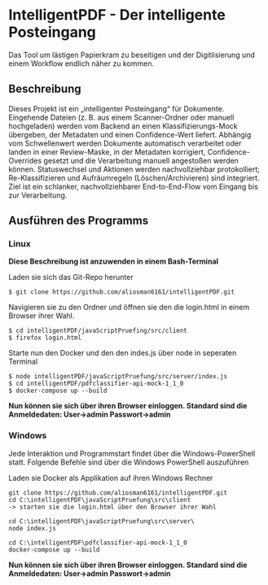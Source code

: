 # IntelligentPDF - Der intelligente Posteingang
Das Tool um lästigen Papierkram zu beseitigen und der Digitlisierung und einem Workflow endlich näher zu kommen.


## Beschreibung
Dieses Projekt ist ein „intelligenter Posteingang“ für Dokumente. Eingehende Dateien (z. B. aus einem Scanner-Ordner oder manuell hochgeladen) werden vom Backend an einen Klassifizierungs-Mock übergeben, der Metadaten und einen Confidence-Wert liefert. Abhängig vom Schwellenwert werden Dokumente automatisch verarbeitet oder landen in einer Review-Maske, in der Metadaten korrigiert, Confidence-Overrides gesetzt und die Verarbeitung manuell angestoßen werden können. Statuswechsel und Aktionen werden nachvollziehbar protokolliert; Re-Klassifizieren und Aufräumregeln (Löschen/Archivieren) sind integriert. Ziel ist ein schlanker, nachvollziehbarer End-to-End-Flow vom Eingang bis zur Verarbeitung.



## Ausführen des Programms
### Linux 
**Diese Beschreibung ist anzuwenden in einem Bash-Terminal**

Laden sie sich das Git-Repo herunter
```
$ git clone https://github.com/aliosman6161/intelligentPDF.git
```

Navigieren sie zu den Ordner und öffnen sie den die login.html in einem Browser ihrer Wahl.
```
$ cd intelligentPDF/javaScriptPruefing/src/client
$ firefox login.html
```

Starte nun den Docker und den den indes.js über node in seperaten Terminal

```
$ node intelligentPDF/javaScriptPruefung/src/server/index.js
$ cd intelligentPDF/pdfclassifier-api-mock-1_1_0
$ docker-compose up --build
```

**Nun können sie sich über ihren Browser einloggen. Standard sind die Anmeldedaten: User->admin Passwort->admin**

### Windows

Jede Interaktion und Programmstart findet über die Windows-PowerShell statt.
Folgende Befehle sind über die Windows PowerShell auszuführen


Laden sie Docker als Applikation auf ihren Windows Rechner
```
git clone https://github.com/aliosman6161/intelligentPDF.git
cd C:\intelligentPDF\javaScriptPruefung\src\client
-> starten sie die login.html über den Browser ihrer Wahl

cd C:\intelligentPDF\javaScriptPruefung\src\server\
node index.js

cd C:\intelligentPDF\pdfclassifier-api-mock-1_1_0
docker-compose up --build
```

**Nun können sie sich über ihren Browser einloggen. Standard sind die Anmeldedaten: User->admin Passwort->admin**
